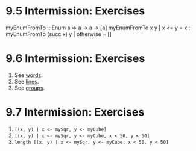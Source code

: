 # 9.5 Intermission: Exercises

myEnumFromTo :: Enum a => a -> a -> [a]
myEnumFromTo x y
  | x <= y = x : myEnumFromTo (succ x) y
  | otherwise = []

# 9.6 Intermission: Exercises

1. See [words](words.hs).
2. See [lines](lines.hs).
3. See [groups](groups.hs).

# 9.7 Intermission: Exercises

1. `[(x, y) | x <- mySqr, y <- myCube]`
2. `[(x, y) | x <- mySqr, y <- myCube, x < 50, y < 50]`
3. `length [(x, y) | x <- mySqr, y <- myCube, x < 50, y < 50]`
